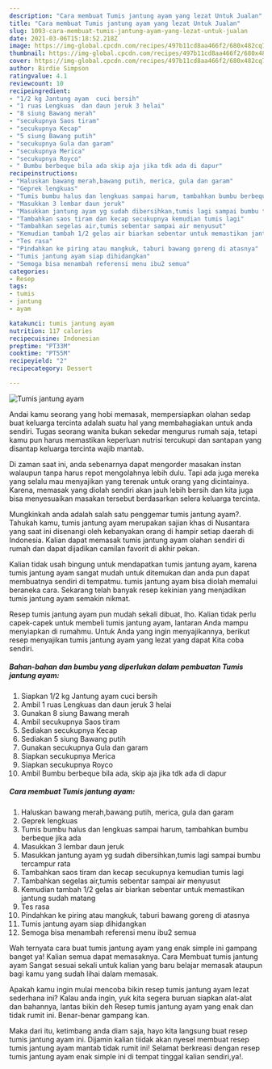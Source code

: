 ```yaml
---
description: "Cara membuat Tumis jantung ayam yang lezat Untuk Jualan"
title: "Cara membuat Tumis jantung ayam yang lezat Untuk Jualan"
slug: 1093-cara-membuat-tumis-jantung-ayam-yang-lezat-untuk-jualan
date: 2021-03-06T15:18:52.218Z
image: https://img-global.cpcdn.com/recipes/497b11cd8aa466f2/680x482cq70/tumis-jantung-ayam-foto-resep-utama.jpg
thumbnail: https://img-global.cpcdn.com/recipes/497b11cd8aa466f2/680x482cq70/tumis-jantung-ayam-foto-resep-utama.jpg
cover: https://img-global.cpcdn.com/recipes/497b11cd8aa466f2/680x482cq70/tumis-jantung-ayam-foto-resep-utama.jpg
author: Birdie Simpson
ratingvalue: 4.1
reviewcount: 10
recipeingredient:
- "1/2 kg Jantung ayam  cuci bersih"
- "1 ruas Lengkuas  dan daun jeruk 3 helai"
- "8 siung Bawang merah"
- "secukupnya Saos tiram"
- "secukupnya Kecap"
- "5 siung Bawang putih"
- "secukupnya Gula dan garam"
- "secukupnya Merica"
- "secukupnya Royco"
- " Bumbu berbeque bila ada skip aja jika tdk ada di dapur"
recipeinstructions:
- "Haluskan bawang merah,bawang putih, merica, gula dan garam"
- "Geprek lengkuas"
- "Tumis bumbu halus dan lengkuas sampai harum, tambahkan bumbu berbeque jika ada"
- "Masukkan 3 lembar daun jeruk"
- "Masukkan jantung ayam yg sudah dibersihkan,tumis lagi sampai bumbu tercampur rata"
- "Tambahkan saos tiram dan kecap secukupnya kemudian tumis lagi"
- "Tambahkan segelas air,tumis sebentar sampai air menyusut"
- "Kemudian tambah 1/2 gelas air biarkan sebentar untuk memastikan jantung sudah matang"
- "Tes rasa"
- "Pindahkan ke piring atau mangkuk, taburi bawang goreng di atasnya"
- "Tumis jantung ayam siap dihidangkan"
- "Semoga bisa menambah referensi menu ibu2 semua"
categories:
- Resep
tags:
- tumis
- jantung
- ayam

katakunci: tumis jantung ayam 
nutrition: 117 calories
recipecuisine: Indonesian
preptime: "PT33M"
cooktime: "PT55M"
recipeyield: "2"
recipecategory: Dessert

---
```



![Tumis jantung ayam](https://img-global.cpcdn.com/recipes/497b11cd8aa466f2/680x482cq70/tumis-jantung-ayam-foto-resep-utama.jpg)

Andai kamu seorang yang hobi memasak, mempersiapkan olahan sedap buat keluarga tercinta adalah suatu hal yang membahagiakan untuk anda sendiri. Tugas seorang  wanita bukan sekedar mengurus rumah saja, tetapi kamu pun harus memastikan keperluan nutrisi tercukupi dan santapan yang disantap keluarga tercinta wajib mantab.

Di zaman  saat ini, anda sebenarnya dapat mengorder masakan instan walaupun tanpa harus repot mengolahnya lebih dulu. Tapi ada juga mereka yang selalu mau menyajikan yang terenak untuk orang yang dicintainya. Karena, memasak yang diolah sendiri akan jauh lebih bersih dan kita juga bisa menyesuaikan masakan tersebut berdasarkan selera keluarga tercinta. 



Mungkinkah anda adalah salah satu penggemar tumis jantung ayam?. Tahukah kamu, tumis jantung ayam merupakan sajian khas di Nusantara yang saat ini disenangi oleh kebanyakan orang di hampir setiap daerah di Indonesia. Kalian dapat memasak tumis jantung ayam olahan sendiri di rumah dan dapat dijadikan camilan favorit di akhir pekan.

Kalian tidak usah bingung untuk mendapatkan tumis jantung ayam, karena tumis jantung ayam sangat mudah untuk ditemukan dan anda pun dapat membuatnya sendiri di tempatmu. tumis jantung ayam bisa diolah memalui beraneka cara. Sekarang telah banyak resep kekinian yang menjadikan tumis jantung ayam semakin nikmat.

Resep tumis jantung ayam pun mudah sekali dibuat, lho. Kalian tidak perlu capek-capek untuk membeli tumis jantung ayam, lantaran Anda mampu menyiapkan di rumahmu. Untuk Anda yang ingin menyajikannya, berikut resep menyajikan tumis jantung ayam yang lezat yang dapat Kita coba sendiri.

<!--inarticleads1-->

##### Bahan-bahan dan bumbu yang diperlukan dalam pembuatan Tumis jantung ayam:

1. Siapkan 1/2 kg Jantung ayam  cuci bersih
1. Ambil 1 ruas Lengkuas  dan daun jeruk 3 helai
1. Gunakan 8 siung Bawang merah
1. Ambil secukupnya Saos tiram
1. Sediakan secukupnya Kecap
1. Sediakan 5 siung Bawang putih
1. Gunakan secukupnya Gula dan garam
1. Siapkan secukupnya Merica
1. Siapkan secukupnya Royco
1. Ambil  Bumbu berbeque bila ada, skip aja jika tdk ada di dapur




<!--inarticleads2-->

##### Cara membuat Tumis jantung ayam:

1. Haluskan bawang merah,bawang putih, merica, gula dan garam
1. Geprek lengkuas
1. Tumis bumbu halus dan lengkuas sampai harum, tambahkan bumbu berbeque jika ada
1. Masukkan 3 lembar daun jeruk
1. Masukkan jantung ayam yg sudah dibersihkan,tumis lagi sampai bumbu tercampur rata
1. Tambahkan saos tiram dan kecap secukupnya kemudian tumis lagi
1. Tambahkan segelas air,tumis sebentar sampai air menyusut
1. Kemudian tambah 1/2 gelas air biarkan sebentar untuk memastikan jantung sudah matang
1. Tes rasa
1. Pindahkan ke piring atau mangkuk, taburi bawang goreng di atasnya
1. Tumis jantung ayam siap dihidangkan
1. Semoga bisa menambah referensi menu ibu2 semua




Wah ternyata cara buat tumis jantung ayam yang enak simple ini gampang banget ya! Kalian semua dapat memasaknya. Cara Membuat tumis jantung ayam Sangat sesuai sekali untuk kalian yang baru belajar memasak ataupun bagi kamu yang sudah lihai dalam memasak.

Apakah kamu ingin mulai mencoba bikin resep tumis jantung ayam lezat sederhana ini? Kalau anda ingin, yuk kita segera buruan siapkan alat-alat dan bahannya, lantas bikin deh Resep tumis jantung ayam yang enak dan tidak rumit ini. Benar-benar gampang kan. 

Maka dari itu, ketimbang anda diam saja, hayo kita langsung buat resep tumis jantung ayam ini. Dijamin kalian tiidak akan nyesel membuat resep tumis jantung ayam mantab tidak rumit ini! Selamat berkreasi dengan resep tumis jantung ayam enak simple ini di tempat tinggal kalian sendiri,ya!.

